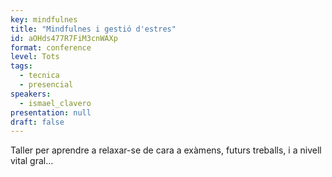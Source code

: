```yaml
---
key: mindfulnes
title: "Mindfulnes i gestió d'estres"
id: aOHds477R7FiM3cnWAXp
format: conference
level: Tots
tags:
  - tecnica
  - presencial
speakers:
  - ismael_clavero
presentation: null
draft: false
---
```


Taller per aprendre a relaxar-se de cara a exàmens, futurs treballs, i a nivell vital gral... 